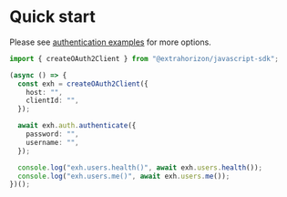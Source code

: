# Quick start

Please see [authentication examples](broken-reference/) for more options.

```ts
import { createOAuth2Client } from "@extrahorizon/javascript-sdk";

(async () => {
  const exh = createOAuth2Client({
    host: "",
    clientId: "",
  });

  await exh.auth.authenticate({
    password: "",
    username: "",
  });

  console.log("exh.users.health()", await exh.users.health());
  console.log("exh.users.me()", await exh.users.me());
})();
```
